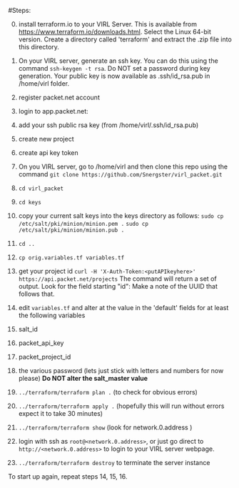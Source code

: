 
#Steps:

0. install terraform.io to your VIRL Server. This is available from https://www.terraform.io/downloads.html. Select the Linux 64-bit version. Create a directory called 'terraform' and extract the .zip file into this directory.

1. On your VIRL server, generate an ssh key. You can do this using the command `ssh-keygen -t rsa`. Do NOT set a password during key generation. Your public key is now available as .ssh/id_rsa.pub in /home/virl folder. 

2. register packet.net account

3. login to app.packet.net:
  1. add your ssh public rsa key (from /home/virl/.ssh/id_rsa.pub)
  2. create new project
  3. create api key token

4. On you VIRL server, go to /home/virl and then clone this repo using the command `git clone https://github.com/Snergster/virl_packet.git`

5. `cd virl_packet`

6. `cd keys`

7. copy your current salt keys into the keys directory as follows:
   `sudo cp /etc/salt/pki/minion/minion.pem .`
   `sudo cp /etc/salt/pki/minion/minion.pub .`

8. `cd ..`

9. `cp orig.variables.tf variables.tf`

10. get your project id  `curl -H 'X-Auth-Token:<putAPIkeyhere>' https://api.packet.net/projects`
    The command will return a set of output. Look for the field starting "id": Make a note of the UUID that follows that.

11. edit `variables.tf` and alter at the value in the 'default' fields for at least the following variables
  1. salt_id
  2. packet_api_key
  3. packet_project_id
  4. the various password (lets just stick with letters and numbers for now please)
	**Do NOT alter the salt_master value**

12. `../terraform/terraform plan .`       (to check for obvious errors)

13. `../terraform/terraform apply .`     (hopefully this will run without errors expect it to take 30 minutes)

14. `../terraform/terraform show`  (look for network.0.address )

15. login with ssh as `root@<network.0.address>`, or just go direct to `http://<network.0.address>` to login to your VIRL server webpage.
 
16. `../terraform/terraform destroy` to terminate the server instance

To start up again, repeat steps 14, 15, 16.
 
